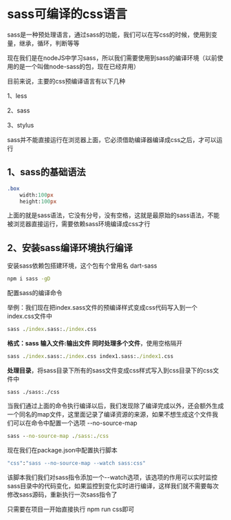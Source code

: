 # sass可编译的css语言

sass是一种预处理语言，通过sass的功能，我们可以在写css的时候，使用到变量，继承，循环，判断等等

现在我们是在nodeJS中学习sass，所以我们需要使用到sass的编译环境（以前使用的是一个叫做node-sass的包，现在已经弃用）

目前来说，主要的css预编译语言有以下几种

1、less

2、sass

3、stylus

sass并不能直接运行在浏览器上面，它必须借助编译器编译成css之后，才可以运行

## 1、sass的基础语法

```sass
.box
    width:100px
    height:100px
```

上面的就是sass语法，它没有分号，没有空格，这就是最原始的sass语法，不能被浏览器直接运行，需要依赖sass环境编译成css才行

## 2、安装sass编译环境执行编译

安装sass依赖包搭建环境，这个包有个曾用名 dart-sass

```cmd
npm i sass -gD
```

配置sass的编译命令

举例：我们现在把index.sass文件的预编译样式变成css代码写入到一个index.css文件中

```cmd
sass ./index.sass:./index.css
```

**格式：sass 输入文件:输出文件**
**同时处理多个文件**，使用空格隔开

```cmd
sass ./index.sass:./index.css index1.sass:./index1.css
```

**处理目录**，将sass目录下所有的sass文件变成css样式写入到css目录下的css文件中

```
sass ./sass:./css
```

当我们通过上面的命令执行编译以后，我们发现除了编译完成以外，还会额外生成一个同名的map文件，这里面记录了编译资源的来源，如果不想生成这个文件我们可以在命令中配置一个选项 --no-source-map

```cmd
sass --no-source-map ./sass:./css
```

现在我们在package.json中配置执行脚本

```cmd
"css":"sass --no-source-map --watch sass:css"
```

该脚本我们我们对sass指令添加一个--watch选项，该选项的作用可以实时监控sass目录中的代码变化，如果监控到变化实时进行编译，这样我们就不需要每次修改sass源码，重新执行一次sass指令了

只需要在项目一开始直接执行 npm run css即可